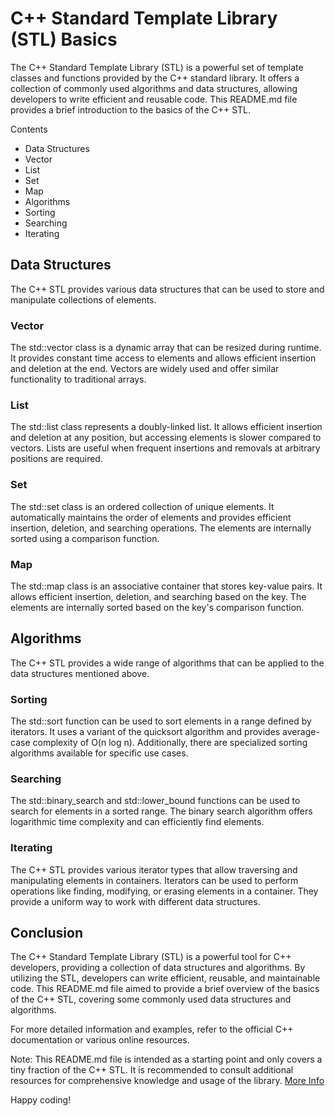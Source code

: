# C++ Standard Template Library (STL) Basics
The C++ Standard Template Library (STL) is a powerful set of template classes and functions provided by the C++ standard library. It offers a collection of commonly used algorithms and data structures, allowing developers to write efficient and reusable code. This README.md file provides a brief introduction to the basics of the C++ STL.

Contents
* Data Structures
* Vector
* List
* Set
* Map
* Algorithms
* Sorting
* Searching
* Iterating
##  Data Structures
The C++ STL provides various data structures that can be used to store and manipulate collections of elements.

### Vector
The std::vector class is a dynamic array that can be resized during runtime. It provides constant time access to elements and allows efficient insertion and deletion at the end. Vectors are widely used and offer similar functionality to traditional arrays.

### List
The std::list class represents a doubly-linked list. It allows efficient insertion and deletion at any position, but accessing elements is slower compared to vectors. Lists are useful when frequent insertions and removals at arbitrary positions are required.

### Set
The std::set class is an ordered collection of unique elements. It automatically maintains the order of elements and provides efficient insertion, deletion, and searching operations. The elements are internally sorted using a comparison function.

### Map
The std::map class is an associative container that stores key-value pairs. It allows efficient insertion, deletion, and searching based on the key. The elements are internally sorted based on the key's comparison function.

## Algorithms
The C++ STL provides a wide range of algorithms that can be applied to the data structures mentioned above.

### Sorting
The std::sort function can be used to sort elements in a range defined by iterators. It uses a variant of the quicksort algorithm and provides average-case complexity of O(n log n). Additionally, there are specialized sorting algorithms available for specific use cases.

### Searching
The std::binary_search and std::lower_bound functions can be used to search for elements in a sorted range. The binary search algorithm offers logarithmic time complexity and can efficiently find elements.

### Iterating
The C++ STL provides various iterator types that allow traversing and manipulating elements in containers. Iterators can be used to perform operations like finding, modifying, or erasing elements in a container. They provide a uniform way to work with different data structures.

## Conclusion
The C++ Standard Template Library (STL) is a powerful tool for C++ developers, providing a collection of data structures and algorithms. By utilizing the STL, developers can write efficient, reusable, and maintainable code. This README.md file aimed to provide a brief overview of the basics of the C++ STL, covering some commonly used data structures and algorithms.

For more detailed information and examples, refer to the official C++ documentation or various online resources.

Note: This README.md file is intended as a starting point and only covers a tiny fraction of the C++ STL. It is recommended to consult additional resources for comprehensive knowledge and usage of the library.
[More Info](https://en.cppreference.com/w/)

Happy coding!